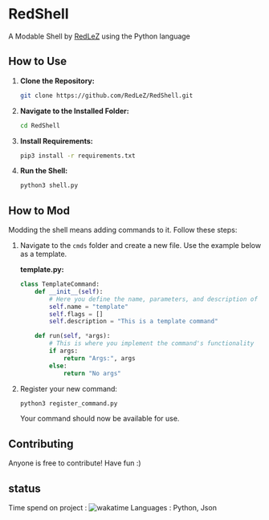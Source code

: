 # RedShell
A Modable Shell by [RedLeZ](https://github.com/RedLeZ) using the Python language

## How to Use

1. **Clone the Repository:**

    ```bash
    git clone https://github.com/RedLeZ/RedShell.git
    ```

2. **Navigate to the Installed Folder:**

    ```bash
    cd RedShell
    ```

3. **Install Requirements:**

    ```bash
    pip3 install -r requirements.txt
    ```

4. **Run the Shell:**

    ```bash
    python3 shell.py
    ```

## How to Mod

Modding the shell means adding commands to it. Follow these steps:

1. Navigate to the `cmds` folder and create a new file. Use the example below as a template.

    **template.py:**

    ```python
    class TemplateCommand:
        def __init__(self):
            # Here you define the name, parameters, and description of the command
            self.name = "template"
            self.flags = []
            self.description = "This is a template command"

        def run(self, *args):
            # This is where you implement the command's functionality
            if args:
                return "Args:", args
            else:
                return "No args"
    ```

2. Register your new command:

    ```bash
    python3 register_command.py
    ```

    Your command should now be available for use.

## Contributing

Anyone is free to contribute! Have fun :)


## status
Time spend on project : ![wakatime](https://wakatime.com/badge/user/39a3a246-5f01-49ec-8eaa-f0573373da7a/project/0ee68efc-0ef7-482f-8e76-5bbc1e352d7f.svg)
Languages : Python, Json

